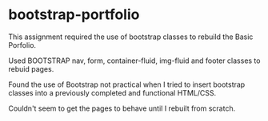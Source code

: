 # bootstrap-portfolio

This assignment required the use of bootstrap classes to rebuild the Basic Porfolio.

Used BOOTSTRAP nav, form, container-fluid, img-fluid and footer classes to rebuid pages.

Found the use of Bootstrap not practical when I tried to insert bootstrap classes into a previously completed and functional HTML/CSS.

Couldn't seem to get the pages to behave until I rebuilt from scratch.